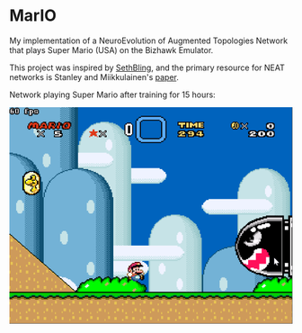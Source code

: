 # MarIO
My implementation of a NeuroEvolution of Augmented Topologies Network that plays Super Mario (USA) on the Bizhawk Emulator. 

This project was inspired by [SethBling](https://www.youtube.com/watch?v=qv6UVOQ0F44), and the primary resource for NEAT networks is Stanley and Miikkulainen's [paper](http://nn.cs.utexas.edu/downloads/papers/stanley.ec02.pdf).

Network playing Super Mario after training for 15 hours:

![](https://github.com/michaelmwhite/MarIO/blob/my-neat-branch/recordings/trained-network.gif)
